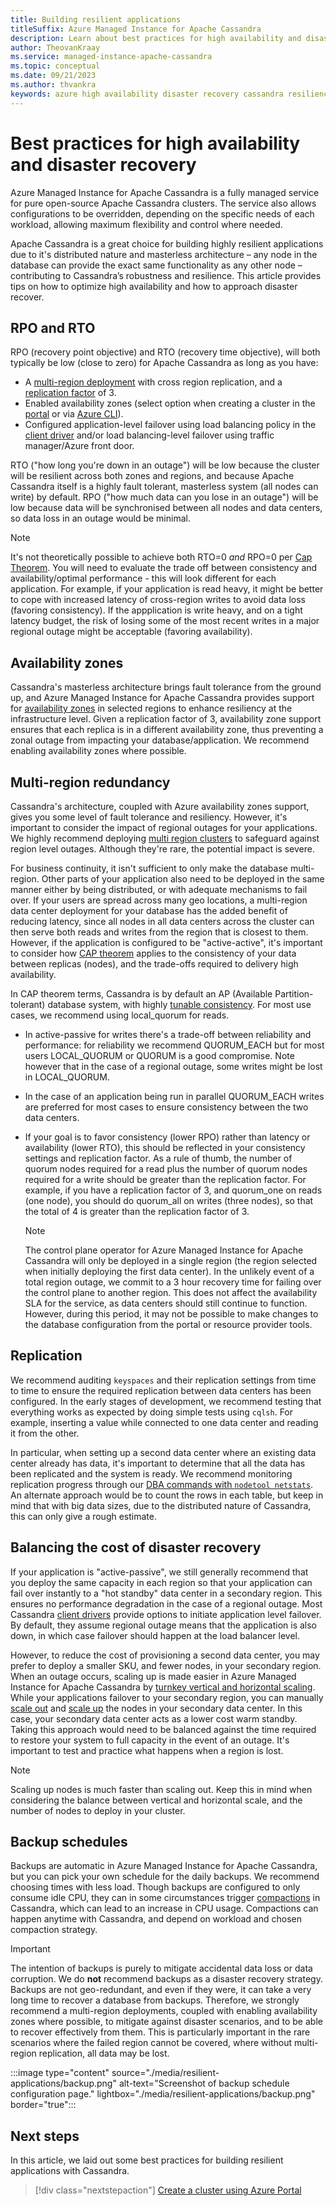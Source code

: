 ```yaml
---
title: Building resilient applications
titleSuffix: Azure Managed Instance for Apache Cassandra
description: Learn about best practices for high availability and disaster recovery for Azure Managed Instance for Apache Cassandra
author: TheovanKraay
ms.service: managed-instance-apache-cassandra
ms.topic: conceptual
ms.date: 09/21/2023
ms.author: thvankra
keywords: azure high availability disaster recovery cassandra resiliency
---
```


# Best practices for high availability and disaster recovery

Azure Managed Instance for Apache Cassandra is a fully managed service for pure open-source Apache Cassandra clusters. The service also allows configurations to be overridden, depending on the specific needs of each workload, allowing maximum flexibility and control where needed. 

Apache Cassandra is a great choice for building highly resilient applications due to it's distributed nature and masterless architecture – any node in the database can provide the exact same functionality as any other node – contributing to Cassandra’s robustness and resilience. This article provides tips on how to optimize high availability and how to approach disaster recover.


## RPO and RTO

RPO (recovery point objective) and RTO (recovery time objective), will both typically be low (close to zero) for Apache Cassandra as long as you have:

- A [multi-region deployment](create-multi-region-cluster.md) with cross region replication, and a [replication factor](https://cassandra.apache.org/doc/latest/cassandra/architecture/dynamo.html#replication-strategy) of 3.
- Enabled availability zones (select option when creating a cluster in the [portal](create-cluster-portal.md) or via [Azure CLI](create-cluster-cli.md)).
- Configured application-level failover using load balancing policy in the [client driver](https://cassandra.apache.org/doc/latest/cassandra/getting_started/drivers.html) and/or load balancing-level failover using traffic manager/Azure front door.

RTO ("how long you're down in an outage") will be low because the cluster will be resilient across both zones and regions, and because Apache Cassandra itself is a highly fault tolerant, masterless system (all nodes can write) by default. RPO ("how much data can you lose in an outage") will be low because data will be synchronised between all nodes and data centers, so data loss in an outage would be minimal. 

   > [!NOTE]
   > It's not theoretically possible to achieve both RTO=0 *and* RPO=0 per [Cap Theorem](https://en.wikipedia.org/wiki/CAP_theorem). You will need to evaluate the trade off between consistency and availability/optimal performance - this will look different for each application. For example, if your application is read heavy, it might be better to cope with increased latency of cross-region writes to avoid data loss (favoring consistency). If the appplication is write heavy, and on a tight latency budget, the risk of losing some of the most recent writes in a major regional outage might be acceptable (favoring availability). 


## Availability zones

Cassandra's masterless architecture brings fault tolerance from the ground up, and Azure Managed Instance for Apache Cassandra provides support for [availability zones](../availability-zones/az-overview.md#azure-regions-with-availability-zones) in selected regions to enhance resiliency at the infrastructure level. Given a replication factor of 3, availability zone support ensures that each replica is in a different availability zone, thus preventing a zonal outage from impacting your database/application. We recommend enabling availability zones where possible.


## Multi-region redundancy 

Cassandra's architecture, coupled with Azure availability zones support, gives you some level of fault tolerance and resiliency. However, it's important to consider the impact of regional outages for your applications. We highly recommend deploying [multi region clusters](create-multi-region-cluster.md) to safeguard against region level outages. Although they're rare, the potential impact is severe. 

For business continuity, it isn't sufficient to only make the database multi-region. Other parts of your application also need to be deployed in the same manner either by being distributed, or with adequate mechanisms to fail over. If your users are spread across many geo locations, a multi-region data center deployment for your database has the added benefit of reducing latency, since all nodes in all data centers across the cluster can then serve both reads and writes from the region that is closest to them. However, if the application is configured to be "active-active", it's important to consider how [CAP theorem](https://cassandra.apache.org/doc/latest/cassandra/architecture/guarantees.html#what-is-cap) applies to the consistency of your data between replicas (nodes), and the trade-offs required to delivery high availability. 

In CAP theorem terms, Cassandra is by default an AP (Available Partition-tolerant) database system, with highly [tunable consistency](https://cassandra.apache.org/doc/4.1/cassandra/architecture/dynamo.html#tunable-consistency). For most use cases, we recommend using local_quorum for reads. 

- In active-passive for writes there's a trade-off between reliability and performance: for reliability we recommend QUORUM_EACH but for most users LOCAL_QUORUM or QUORUM is a good compromise. Note however that in the case of a regional outage, some writes might be lost in LOCAL_QUORUM. 
- In the case of an application being run in parallel QUORUM_EACH writes are preferred for most cases to ensure consistency between the two data centers.
- If your goal is to favor consistency (lower RPO) rather than latency or availability (lower RTO), this should be reflected in your consistency settings and replication factor. As a rule of thumb, the number of quorum nodes required for a read plus the number of quorum nodes required for a write should be greater than the replication factor. For example, if you have a replication factor of 3, and quorum_one on reads (one node), you should do quorum_all on writes (three nodes), so that the total of 4 is greater than the replication factor of 3.

   > [!NOTE]
   > The control plane operator for Azure Managed Instance for Apache Cassandra will only be deployed in a single region (the region selected when initially deploying the first data center). In the unlikely event of a total region outage, we commit to a 3 hour recovery time for failing over the control plane to another region. This does not affect the availability SLA for the service, as data centers should still continue to function. However, during this period, it may not be possible to make changes to the database configuration from the portal or resource provider tools.


## Replication

We recommend auditing `keyspaces` and their replication settings from time to time to ensure the required replication between data centers has been configured. In the early stages of development, we recommend testing that everything works as expected by doing simple tests using `cqlsh`. For example, inserting a value while connected to one data center and reading it from the other.

In particular, when setting up a second data center where an existing data center already has data, it's important to determine that all the data has been replicated and the system is ready. We recommend monitoring replication progress through our [DBA commands with `nodetool netstats`](dba-commands.md#how-to-run-a-nodetool-command). An alternate approach would be to count the rows in each table, but keep in mind that with big data sizes, due to the distributed nature of Cassandra, this can only give a rough estimate.


## Balancing the cost of disaster recovery

If your application is "active-passive", we still generally recommend that you deploy the same capacity in each region so that your application can fail over instantly to a "hot standby" data center in a secondary region. This ensures no performance degradation in the case of a regional outage. Most Cassandra [client drivers](https://cassandra.apache.org/doc/latest/cassandra/getting_started/drivers.html) provide options to initiate application level failover. By default, they assume regional outage means that the application is also down, in which case failover should happen at the load balancer level. 

However, to reduce the cost of provisioning a second data center, you may prefer to deploy a smaller SKU, and fewer nodes, in your secondary region. When an outage occurs, scaling up is made easier in Azure Managed Instance for Apache Cassandra by [turnkey vertical and horizontal scaling](create-cluster-portal.md#scale-a-datacenter). While your applications failover to your secondary region, you can manually [scale out](create-cluster-portal.md#horizontal-scale) and [scale up](create-cluster-portal.md#vertical-scale) the nodes in your secondary data center. In this case, your secondary data center acts as a lower cost warm standby. Taking this approach would need to be balanced against the time required to restore your system to full capacity in the event of an outage. It's important to test and practice what happens when a region is lost.

   > [!NOTE]
   > Scaling up nodes is much faster than scaling out. Keep this in mind when considering the balance between vertical and horizontal scale, and the number of nodes to deploy in your cluster. 

## Backup schedules

Backups are automatic in Azure Managed Instance for Apache Cassandra, but you can pick your own schedule for the daily backups. We recommend choosing times with less load. Though backups are configured to only consume idle CPU, they can in some circumstances trigger [compactions](https://cassandra.apache.org/doc/latest/cassandra/operating/compaction/index.html) in Cassandra, which can lead to an increase in CPU usage. Compactions can happen anytime with Cassandra, and depend on workload and chosen compaction strategy.

   > [!IMPORTANT]
   > The intention of backups is purely to mitigate accidental data loss or data corruption. We do **not** recommend backups as a disaster recovery strategy. Backups are not geo-redundant, and even if they were, it can take a very long time to recover a database from backups. Therefore, we strongly recommend a multi-region deployments, coupled with enabling availability zones where possible, to mitigate against disaster scenarios, and to be able to recover effectively from them. This is particularly important in the rare scenarios where the failed region cannot be covered, where without multi-region replication, all data may be lost.

   :::image type="content" source="./media/resilient-applications/backup.png" alt-text="Screenshot of backup schedule configuration page." lightbox="./media/resilient-applications/backup.png" border="true":::

## Next steps

In this article, we laid out some best practices for building resilient applications with Cassandra.

> [!div class="nextstepaction"]
> [Create a cluster using Azure Portal](create-cluster-portal.md)



